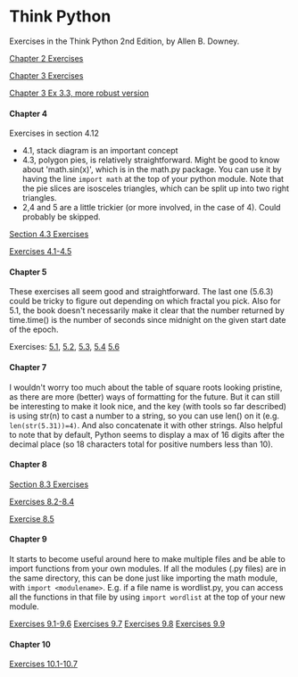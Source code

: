 Think Python
====

Exercises in the Think Python 2nd Edition, by Allen B. Downey.

[Chapter 2 Exercises](chap2.py)

[Chapter 3 Exercises](chap3.py)

[Chapter 3 Ex 3.3, more robust version](chap3_alt.py)

#### Chapter 4
Exercises in section 4.12
* 4.1, stack diagram is an important concept
* 4.3, polygon pies, is relatively straightforward. Might be good to know about 'math.sin(x)', which is in the math.py package. You can use it by having the line `import math` at the top of your python module. Note that the pie slices are isosceles triangles, which can be split up into two right triangles.
* 2,4 and 5 are a little trickier (or more involved, in the case of 4). Could probably be skipped.

[Section 4.3 Exercises](mypolygon.py)

[Exercises 4.1-4.5](chap4.py)

#### Chapter 5
These exercises all seem good and straightforward. The last one (5.6.3) could be tricky to figure out depending on which fractal you pick.
Also for 5.1, the book doesn't necessarily make it clear that the number returned by time.time() is the number of seconds since midnight on the given start date of the epoch.

Exercises: [5.1](epoch.py), [5.2](fermat.py), [5.3](triangle.py), [5.4](recurse.py) [5.6](koch.py)

#### Chapter 7
I wouldn't worry too much about the table of square roots looking pristine, as there are more (better) ways of formatting for the future. But it can still be interesting to make it look nice, and the key (with tools so far described) is using str(n) to cast a number to a string, so you can use len() on it (e.g. `len(str(5.31))=4)`. And also concatenate it with other strings. Also helpful to note that by default, Python seems to display a max of 16 digits after the decimal place (so 18 characters total for positive numbers less than 10).

#### Chapter 8

[Section 8.3 Exercises](chap8/practice.py)

[Exercises 8.2-8.4](chap8/string_methods.py)

[Exercise 8.5](chap8/caesar.py)

#### Chapter 9
It starts to become useful around here to make multiple files and be able to import functions from your own modules. If all the modules (.py files) are in the same directory, this can be done just like importing the math module, with `import <modulename>`. E.g. if a file name is wordlist.py, you can access all the functions in that file by using `import wordlist` at the top of your new module.

[Exercises 9.1-9.6](chap9/words.py)
[Exercises 9.7](chap9/cartalk.py)
[Exercises 9.8](chap9/odometer.py)
[Exercises 9.9](chap9/ages.py)

#### Chapter 10
[Exercises 10.1-10.7](chap10/lists.py)
